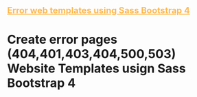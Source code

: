 <h1 style="font-size: 20px; text-decoration: underline; color:#ffb951;">Error web templates using Sass Bootstrap 4<h1>
        <p>Create error pages (404,401,403,404,500,503) Website Templates usign Sass Bootstrap 4<p>

